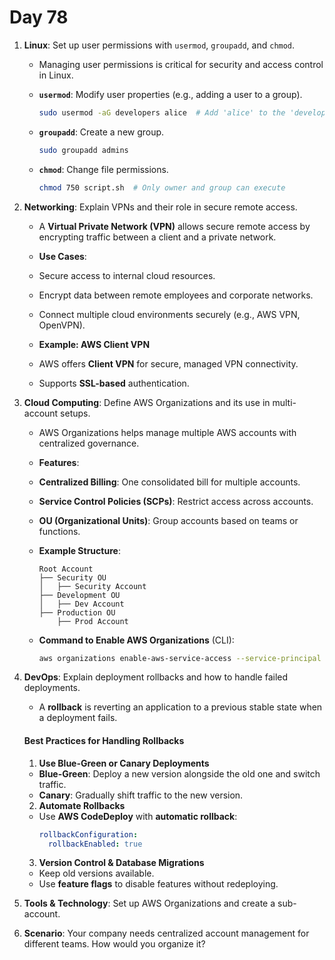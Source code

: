 # Day 78


1. **Linux**: Set up user permissions with `usermod`, `groupadd`, and `chmod`.
   - Managing user permissions is critical for security and access control in Linux.  

   - **`usermod`**: Modify user properties (e.g., adding a user to a group).  
     ```bash
     sudo usermod -aG developers alice  # Add 'alice' to the 'developers' group
     ```
   - **`groupadd`**: Create a new group.  
     ```bash
     sudo groupadd admins
     ```
   - **`chmod`**: Change file permissions.  
     ```bash
     chmod 750 script.sh  # Only owner and group can execute
     ```


2. **Networking**: Explain VPNs and their role in secure remote access.
   - A **Virtual Private Network (VPN)** allows secure remote access by encrypting traffic between a client and a private network.  

   - **Use Cases**:  
    - Secure access to internal cloud resources.  
    - Encrypt data between remote employees and corporate networks.  
    - Connect multiple cloud environments securely (e.g., AWS VPN, OpenVPN).  

   - **Example: AWS Client VPN**  
    - AWS offers **Client VPN** for secure, managed VPN connectivity.  
    - Supports **SSL-based** authentication.  


3. **Cloud Computing**: Define AWS Organizations and its use in multi-account setups.
   - AWS Organizations helps manage multiple AWS accounts with centralized governance.  

   - **Features**:  
    - **Centralized Billing**: One consolidated bill for multiple accounts.  
   - **Service Control Policies (SCPs)**: Restrict access across accounts.  
   - **OU (Organizational Units)**: Group accounts based on teams or functions.  

   - **Example Structure**:  
     ```
     Root Account  
     ├── Security OU  
     │   ├── Security Account  
     ├── Development OU  
     │   ├── Dev Account  
     ├── Production OU  
         ├── Prod Account  
     ```

   - **Command to Enable AWS Organizations** (CLI):  
     ```bash
     aws organizations enable-aws-service-access --service-principal organizations.amazonaws.com
     ```


4. **DevOps**: Explain deployment rollbacks and how to handle failed deployments.
   - A **rollback** is reverting an application to a previous stable state when a deployment fails.  

   #### **Best Practices for Handling Rollbacks**  
    1. **Use Blue-Green or Canary Deployments**  
    - **Blue-Green**: Deploy a new version alongside the old one and switch traffic.  
    - **Canary**: Gradually shift traffic to the new version.  
    
    2. **Automate Rollbacks**  
    - Use **AWS CodeDeploy** with **automatic rollback**:  
      ```yaml
      rollbackConfiguration:
        rollbackEnabled: true
      ```
    
    3. **Version Control & Database Migrations**  
    - Keep old versions available.  
    - Use **feature flags** to disable features without redeploying.  


5. **Tools & Technology**: Set up AWS Organizations and create a sub-account.

6. **Scenario**: Your company needs centralized account management for different teams. How would you organize it?


